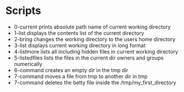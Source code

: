 # Scripts
* 0-current prints absolute path name of current working directory
* 1-list displays the contents list of the current directory
* 2-bring changes the working directory to the users home directory
* 3-list displays current working directory in long format
* 4-listmore lists all including hidden files in current working directory
* 5-listedfiles lists the files in the current dir owners and groups numerically
* 6-command creates an empty dir in the tmp dir
* 7-command moves a file from tmp to another dir in tmp
* 7-command deletes the betty file inside the /tmp/my_first_directory

